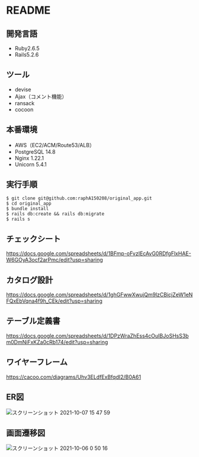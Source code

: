 # README

## 開発言語
+ Ruby2.6.5
+ Rails5.2.6

## ツール
+ devise
+ Ajax（コメント機能）
+ ransack
+ cocoon

## 本番環境
+ AWS（EC2/ACM/Route53/ALB）
+ PostgreSQL 14.8
+ Nginx 1.22.1
+ Unicorn 5.4.1

## 実行手順
```
$ git clone git@github.com:raphA150208/original_app.git
$ cd original_app
$ bundle install
$ rails db:create && rails db:migrate
$ rails s
```
## チェックシート
https://docs.google.com/spreadsheets/d/1BFmp-oFvzIEcAvG0RDfgFlxHAE-W6GOyA3ocf2arPmc/edit?usp=sharing

## カタログ設計
https://docs.google.com/spreadsheets/d/1ghGFwwXwujQm9lzCBicjZeW1eNFQxEbVqna4f9h_CEk/edit?usp=sharing

## テーブル定義書
https://docs.google.com/spreadsheets/d/1DPzWraZhEss4cOuIBJoSHsS3bm0DmNiFxKZa0cRb174/edit?usp=sharing

## ワイヤーフレーム
https://cacoo.com/diagrams/Uhv3ELdfExBfqdI2/B0A61

## ER図
![スクリーンショット 2021-10-07 15 47 59](https://user-images.githubusercontent.com/79513355/136333640-d1d17c1d-3e6b-48ec-94a3-9387a00ab604.png)
## 画面遷移図
![スクリーンショット 2021-10-06 0 50 16](https://user-images.githubusercontent.com/79513355/136060307-e13566df-f962-442a-8c28-0df0ebdd8f1d.png)